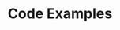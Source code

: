 ---
title: "Code Examples"
permalink: /docs/getting-started/code-examples/
last_modified_at: 2020-03-15 00:00:00 +0000
toc: true
---